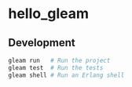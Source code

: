 # hello_gleam

## Development

```sh
gleam run   # Run the project
gleam test  # Run the tests
gleam shell # Run an Erlang shell
```
